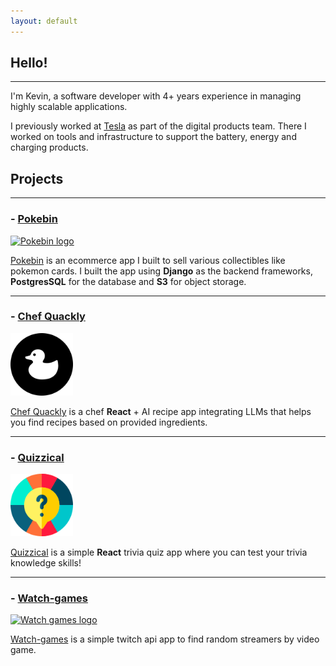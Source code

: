 ```yaml
---
layout: default
---
```

<base target="_blank">

## Hello!

***

I'm Kevin, a software developer with 4+ years experience in managing highly scalable applications. 

I previously worked at [Tesla](https://www.tesla.com/) as part of the digital products team. There I worked on tools and infrastructure to support the battery, energy and charging products.


## Projects

***


### - [Pokebin](https://pokebin.app/)

[![Pokebin logo](https://i.imgur.com/XkR0x8d.png)](https://pokebin.app/)

[Pokebin](https://pokebin.app/) is an ecommerce app I built to sell various collectibles like pokemon cards.
I built the app using **Django** as the backend frameworks, **PostgresSQL** for the database and **S3** for object storage.

***

### - [Chef Quackly](https://chef-quackly.onrender.com/)

<a href="https://chef-quackly.onrender.com/">
  <img src="./assets/images/rubber-duck.png" alt="Chef Quackly logo" width="100" height="100">
</a>

[Chef Quackly](https://chef-quackly.onrender.com/) is a chef **React** + AI recipe app integrating LLMs that helps you find recipes based on provided ingredients.

***

### - [Quizzical](https://kevinparas.me/quizzical/)

<a href="https://kevinparas.me/quizzical/">
  <img src="./assets/images/quiz.png" alt="Quizzical logo" width="100" height="100">
</a>

[Quizzical](https://kevinparas.me/quizzical/) is a simple **React** trivia quiz app where you can test your trivia knowledge skills!

***


### - [Watch-games](https://kevinsmhevin.github.io/watch-games/)

[![Watch games logo](https://i.imgur.com/RFlYkt9.png)](https://kevinsmhevin.github.io/watch-games/)

[Watch-games](https://kevinsmhevin.github.io/watch-games/) is a simple twitch api app to find random streamers by video game.


